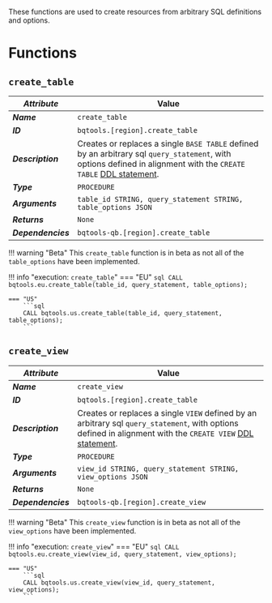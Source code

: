 These functions are used to create resources from arbitrary SQL definitions and options.

# Functions
## **`create_table`**
_**Attribute**_ | Value
--- | ---
_**Name**_ | `create_table`
_**ID**_ | `bqtools.[region].create_table`
_**Description**_ | Creates or replaces a single `BASE TABLE` defined by an arbitrary sql `query_statement`, with options defined in alignment with the `CREATE TABLE` [DDL statement](https://cloud.google.com/bigquery/docs/reference/standard-sql/data-definition-language#create_table_statement).
_**Type**_ | `PROCEDURE`
_**Arguments**_ | `table_id STRING, query_statement STRING, table_options JSON`
_**Returns**_ | `None`
_**Dependencies**_ | `bqtools-qb.[region].create_table`

!!! warning "Beta"
    This `create_table` function is in beta as not all of the `table_options` have been implemented.

!!! info "execution: `create_table`"
    === "EU"
        ```sql
        CALL bqtools.eu.create_table(table_id, query_statement, table_options);
        ```

    === "US"
        ```sql
        CALL bqtools.us.create_table(table_id, query_statement, table_options);
        ```

## **`create_view`**
_**Attribute**_ | Value
--- | ---
_**Name**_ | `create_view`
_**ID**_ | `bqtools.[region].create_table`
_**Description**_ | Creates or replaces a single `VIEW` defined by an arbitrary sql `query_statement`, with options defined in alignment with the `CREATE VIEW` [DDL statement](https://cloud.google.com/bigquery/docs/reference/standard-sql/data-definition-language#create_view_statement).
_**Type**_ | `PROCEDURE`
_**Arguments**_ | `view_id STRING, query_statement STRING, view_options JSON`
_**Returns**_ | `None`
_**Dependencies**_ | `bqtools-qb.[region].create_view`

!!! warning "Beta"
    This `create_view` function is in beta as not all of the `view_options` have been implemented.

!!! info "execution: `create_view`"
    === "EU"
        ```sql
        CALL bqtools.eu.create_view(view_id, query_statement, view_options);
        ```

    === "US"
        ```sql
        CALL bqtools.us.create_view(view_id, query_statement, view_options);
        ```